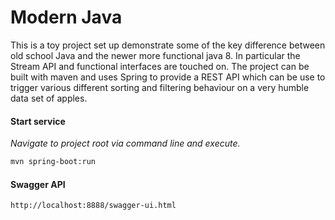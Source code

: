# Modern Java

This is a toy project set up demonstrate some of the key difference between old school Java and the newer more functional java 8.
In particular the Stream API and functional interfaces are touched on. The project can be built with maven and uses Spring to provide a REST API
which can be use to trigger various different sorting and filtering behaviour on a very humble data set of apples.

#### Start service
*Navigate to project root via command line and execute.*
```bash
mvn spring-boot:run
```

#### Swagger API
```bash
http://localhost:8888/swagger-ui.html
```
